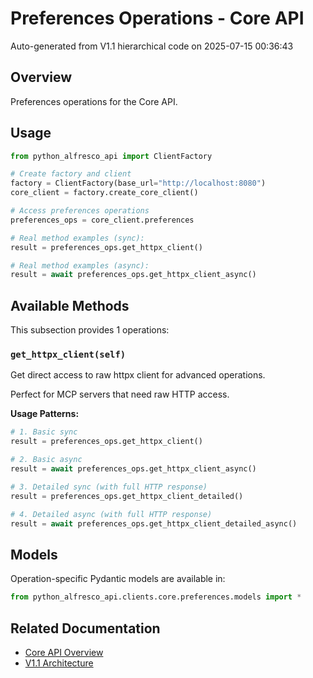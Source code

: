 # Preferences Operations - Core API

Auto-generated from V1.1 hierarchical code on 2025-07-15 00:36:43

## Overview

Preferences operations for the Core API.

## Usage

```python
from python_alfresco_api import ClientFactory

# Create factory and client
factory = ClientFactory(base_url="http://localhost:8080")
core_client = factory.create_core_client()

# Access preferences operations
preferences_ops = core_client.preferences

# Real method examples (sync):
result = preferences_ops.get_httpx_client()

# Real method examples (async):
result = await preferences_ops.get_httpx_client_async()
```

## Available Methods

This subsection provides 1 operations:

### `get_httpx_client(self)`

Get direct access to raw httpx client for advanced operations.

Perfect for MCP servers that need raw HTTP access.

**Usage Patterns:**
```python
# 1. Basic sync
result = preferences_ops.get_httpx_client()

# 2. Basic async
result = await preferences_ops.get_httpx_client_async()

# 3. Detailed sync (with full HTTP response)
result = preferences_ops.get_httpx_client_detailed()

# 4. Detailed async (with full HTTP response)
result = await preferences_ops.get_httpx_client_detailed_async()
```

## Models

Operation-specific Pydantic models are available in:
```python
from python_alfresco_api.clients.core.preferences.models import *
```

## Related Documentation

- [Core API Overview](../core_api.md)
- [V1.1 Architecture](../../clients_doc.md)
